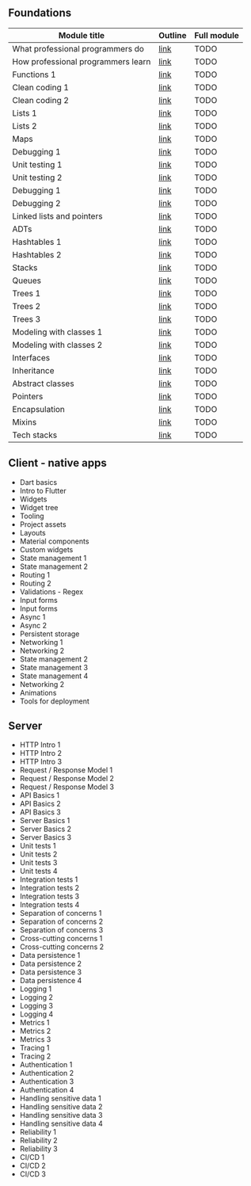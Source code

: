 ## Foundations

Module title|Outline|Full module
---|---|---
What professional programmers do|[link](module_outlines/foundations/professional_programmers.md)|TODO
How professional programmers learn|[link](module_outlines/foundations/how_programmers_learn.md)|TODO
Functions 1|[link](module_outlines/foundations/functions_1.md)|TODO
Clean coding 1|[link](module_outlines/foundations/clean_coding_1.md)|TODO
Clean coding 2|[link](module_outlines/foundations/clean_coding_2.md)|TODO
Lists 1|[link](module_outlines/foundations/lists_1.md)|TODO
Lists 2|[link](module_outlines/foundations/lists_2.md)|TODO
Maps|[link](module_outlines/foundations/maps.md)|TODO
Debugging 1|[link](module_outlines/foundations/debugging_1.md)|TODO
Unit testing 1|[link](module_outlines/foundations/testing_1.md)|TODO
Unit testing 2|[link](module_outlines/foundations/testing_2.md)|TODO
Debugging 1|[link](module_outlines/foundations/debugging_1.md)|TODO
Debugging 2|[link](module_outlines/foundations/debugging_2.md)|TODO
Linked lists and pointers|[link](module_outlines/foundations/linked_lists.md)|TODO
ADTs|[link](module_outlines/foundations/abstract_data_types.md)|TODO
Hashtables 1|[link](module_outlines/foundations/hashtables_1.md)|TODO
Hashtables 2|[link](module_outlines/foundations/hashtables_2.md)|TODO
Stacks|[link](module_outlines/foundations/stacks.md)|TODO
Queues|[link](module_outlines/foundations/queues.md)|TODO
Trees 1|[link](module_outlines/foundations/trees_1.md)|TODO
Trees 2|[link](module_outlines/foundations/trees_2.md)|TODO
Trees 3|[link](module_outlines/foundations/trees_3.md)|TODO
Modeling with classes 1|[link](module_outlines/foundations/modeling_with_classes_1.md)|TODO
Modeling with classes 2|[link](module_outlines/foundations/modeling_with_classes_2.md)|TODO
Interfaces|[link](module_outlines/foundations/interfaces.md)|TODO
Inheritance|[link](module_outlines/foundations/inheritance.md)|TODO
Abstract classes|[link](module_outlines/foundations/abstract_classes.md)|TODO
Pointers|[link](module_outlines/foundations/pointers.md)|TODO
Encapsulation|[link](module_outlines/foundations/encapsulation.md)|TODO
Mixins|[link](module_outlines/foundations/mixins.md)|TODO
Tech stacks|[link](module_outlines/foundations/tech_stacks.md)|TODO

## Client - native apps

* Dart basics
* Intro to Flutter
* Widgets
* Widget tree
* Tooling
* Project assets
* Layouts
* Material components
* Custom widgets
* State management 1
* State management 2
* Routing 1
* Routing 2
* Validations - Regex
* Input forms
* Input forms
* Async 1
* Async 2
* Persistent storage
* Networking 1
* Networking 2
* State management 2
* State management 3
* State management 4
* Networking 2
* Animations
* Tools for deployment

## Server

* HTTP Intro 1
* HTTP Intro 2
* HTTP Intro 3
* Request / Response Model 1
* Request / Response Model 2
* Request / Response Model 3
* API Basics 1
* API Basics 2
* API Basics 3
* Server Basics 1
* Server Basics 2
* Server Basics 3
* Unit tests 1
* Unit tests 2
* Unit tests 3
* Unit tests 4
* Integration tests 1
* Integration tests 2
* Integration tests 3
* Integration tests 4
* Separation of concerns 1
* Separation of concerns 2
* Separation of concerns 3
* Cross-cutting concerns 1
* Cross-cutting concerns 2
* Data persistence 1
* Data persistence 2
* Data persistence 3
* Data persistence 4
* Logging 1
* Logging 2
* Logging 3
* Logging 4
* Metrics 1
* Metrics 2
* Metrics 3
* Tracing 1
* Tracing 2
* Authentication 1
* Authentication 2
* Authentication 3
* Authentication 4
* Handling sensitive data 1
* Handling sensitive data 2
* Handling sensitive data 3
* Handling sensitive data 4
* Reliability 1
* Reliability 2
* Reliability 3
* CI/CD 1
* CI/CD 2
* CI/CD 3
